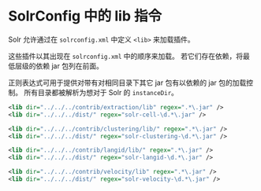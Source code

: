 # SolrConfig 中的 lib 指令

Solr 允许通过在 `solrconfig.xml` 中定义 `<lib>` 来加载插件。

这些插件以其出现在 `solrconfig.xml` 中的顺序来加载。
若它们存在依赖，将最低层级的依赖 jar 包列在前面。

正则表达式可用于提供对带有对相同目录下其它 jar 包有以依赖的 jar 包的加载控制。
所有目录都被解析为想对于 Solr 的 `instanceDir`。

```xml
<lib dir="../../../contrib/extraction/lib" regex=".*\.jar" />
<lib dir="../../../dist/" regex="solr-cell-\d.*\.jar" />

<lib dir="../../../contrib/clustering/lib/" regex=".*\.jar" />
<lib dir="../../../dist/" regex="solr-clustering-\d.*\.jar" />

<lib dir="../../../contrib/langid/lib/" regex=".*\.jar" />
<lib dir="../../../dist/" regex="solr-langid-\d.*\.jar" />

<lib dir="../../../contrib/velocity/lib" regex=".*\.jar" />
<lib dir="../../../dist/" regex="solr-velocity-\d.*\.jar" />
```
